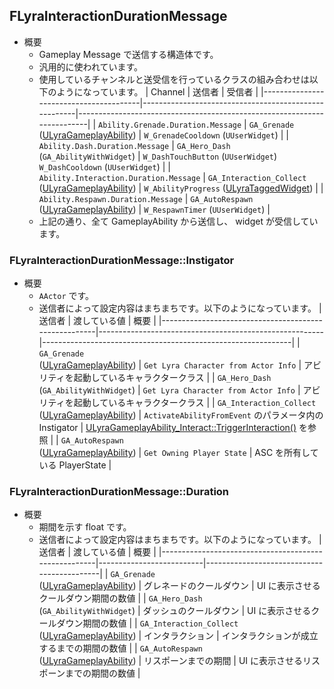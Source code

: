 ## FLyraInteractionDurationMessage

* 概要
	* Gameplay Message で送信する構造体です。
	* 汎用的に使われています。
	* 使用しているチャンネルと送受信を行っているクラスの組み合わせは以下のようになっています。
		| Channel                                | 送信者                                               | 受信者                                                                  |
		|----------------------------------------|------------------------------------------------------|-------------------------------------------------------------------------|
		| `Ability.Grenade.Duration.Message`     | `GA_Grenade`<br>([ULyraGameplayAbility])             | `W_GrenadeCooldown` (`UUserWidget`)                                     |
		| `Ability.Dash.Duration.Message`        | `GA_Hero_Dash`<br>(`GA_AbilityWithWidget`)           | `W_DashTouchButton` (`UUserWidget`)<br>`W_DashCooldown` (`UUserWidget`) |
		| `Ability.Interaction.Duration.Message` | `GA_Interaction_Collect`<br>([ULyraGameplayAbility]) | `W_AbilityProgress` ([ULyraTaggedWidget])                               |
		| `Ability.Respawn.Duration.Message`     | `GA_AutoRespawn`<br>([ULyraGameplayAbility])         | `W_RespawnTimer` (`UUserWidget`)                                        |
	* 上記の通り、全て GameplayAbility から送信し、 widget が受信しています。

### FLyraInteractionDurationMessage::Instigator

* 概要
	* `AActor` です。
	* 送信者によって設定内容はまちまちです。以下のようになっています。
		| 送信者                                               | 渡している値                                           | 概要                                                         |
		|------------------------------------------------------|--------------------------------------------------------|--------------------------------------------------------------|
		| `GA_Grenade`<br>([ULyraGameplayAbility])             | `Get Lyra Character from Actor Info`                   | アビリティを起動しているキャラクタークラス                   |
		| `GA_Hero_Dash`<br>(`GA_AbilityWithWidget`)           | `Get Lyra Character from Actor Info`                   | アビリティを起動しているキャラクタークラス                   |
		| `GA_Interaction_Collect`<br>([ULyraGameplayAbility]) | `ActivateAbilityFromEvent` のパラメータ内の Instigator | [ULyraGameplayAbility_Interact::TriggerInteraction()] を参照 |
		| `GA_AutoRespawn`<br>([ULyraGameplayAbility])         | `Get Owning Player State`                              | ASC を所有している PlayerState                               |

### FLyraInteractionDurationMessage::Duration

* 概要
	* 期間を示す float です。
	* 送信者によって設定内容はまちまちです。以下のようになっています。
		| 送信者                                               | 渡している値             | 概要                                       |
		|------------------------------------------------------|--------------------------|--------------------------------------------|
		| `GA_Grenade`<br>([ULyraGameplayAbility])             | グレネードのクールダウン | UI に表示させるクールダウン期間の数値      |
		| `GA_Hero_Dash`<br>(`GA_AbilityWithWidget`)           | ダッシュのクールダウン   | UI に表示させるクールダウン期間の数値      |
		| `GA_Interaction_Collect`<br>([ULyraGameplayAbility]) | インタラクション         | インタラクションが成立するまでの期間の数値 |
		| `GA_AutoRespawn`<br>([ULyraGameplayAbility])         | リスポーンまでの期間     | UI に表示させるリスポーンまでの期間の数値  |



<!--- ページ内のリンク --->

<!--- 自前の画像へのリンク --->

<!--- generated --->
[ULyraGameplayAbility]: ../../Lyra/GameplayAbility/ULyraGameplayAbility.md#ulyragameplayability
[ULyraGameplayAbility_Interact::TriggerInteraction()]: ../../Lyra/GameplayAbility/ULyraGameplayAbility_Interact.md#ulyragameplayability_interacttriggerinteraction
[ULyraTaggedWidget]: ../../Lyra/Widget/ULyraTaggedWidget.md#ulyrataggedwidget

